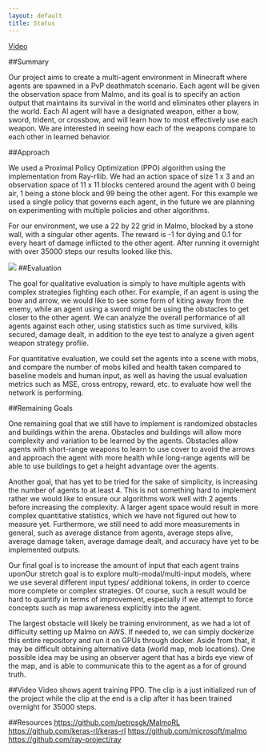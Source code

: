 ```yaml
---
layout: default
title: Status
---
```

[Video](https://www.youtube.com/watch?v=9Z33M762EtU)

##Summary

Our project aims to create a multi-agent environment in Minecraft where agents are spawned in a PvP deathmatch scenario. Each agent will be given the observation space from Malmo, and its goal is to specify an action output that maintains its survival in the world and eliminates other players in the world. Each AI agent will have a designated weapon, either a bow, sword, trident, or crossbow, and will learn how to most effectively use each weapon. We are interested in seeing how each of the weapons compare to each other in learned behavior.

##Approach

We used a Proximal Policy Optimization (PPO) algorithm using the implementation from Ray-rllib. We had an action space of size 1 x 3 and an observation space of 11 x 11 blocks centered around the agent with 0 being air, 1 being a stone block and 99 being the other agent. For this example we used a single policy that governs each agent, in the future we are planning on experimenting with multiple policies and other algorithms.

For our environment, we use a 22 by 22 grid in Malmo, blocked by a stone wall, with a singular other agents. The reward is -1 for dying and 0.1 for every heart of damage inflicted to the other agent. After running it overnight with over 35000 steps our results looked like this.

![](C:\Users\Killian\Malmo\Results\returns_overnight.png)
##Evaluation

The goal for qualitative evaluation is simply to have multiple agents with complex strategies fighting each other. For example, if an agent is using the bow and arrow, we would like to see some form of kiting away from the enemy, while an agent using a sword might be using the obstacles to get closer to the other agent. We can analyze the overall performance of all agents against each other, using statistics such as time survived, kills secured, damage dealt, in addition to the eye test to analyze a given agent weapon strategy profile.

For quantitative evaluation, we could set the agents into a scene with mobs, and compare the number of mobs killed and health taken compared to baseline models and human input, as well as having the usual evaluation metrics such as MSE, cross entropy, reward, etc. to evaluate how well the network is performing.

##Remaining Goals

One remaining goal that we still have to implement is randomized obstacles and buildings within the arena. Obstacles and buildings will allow more complexity and variation to be learned by the agents. Obstacles allow agents with short-range weapons to learn to use cover to avoid the arrows and approach the agent with more health while long-range agents will be able to use buildings to get a height advantage over the agents.

Another goal, that has yet to be tried for the sake of simplicity, is increasing the number of agents to at least 4. This is not something hard to implement rather we would like to ensure our algorithms work well with 2 agents before increasing the complexity. A larger agent space would result in more complex quantitative statistics, which we have not figured out how to measure yet. Furthermore, we still need to add more measurements in general, such as average distance from agents, average steps alive, average damage taken, average damage dealt, and accuracy have yet to be implemented outputs.

Our final goal is to increase the amount of input that each agent trains uponOur stretch goal is to explore multi-modal/multi-input models, where we use several different input types/ additional tokens, in order to coerce more complete or complex strategies. Of course, such a result would be hard to quantify in terms of improvement, especially if we attempt to force concepts such as map awareness explicitly into the agent.

The largest obstacle will likely be training environment, as we had a lot of difficulty setting up Malmo on AWS. If needed to, we can simply dockerize this entire repository and run it on GPUs through docker. Aside from that, it may be difficult obtaining alternative data (world map, mob locations). One possible idea may be using an observer agent that has a birds eye view of the map, and is able to communicate this to the agent as a for of ground truth.

##Video
Video shows agent training PPO. The clip is a just initialized run of the project while the clip at the end is a clip after it has been trained overnight for 35000 steps.


##Resources
https://github.com/petrosgk/MalmoRL
https://github.com/keras-rl/keras-rl
https://github.com/microsoft/malmo
https://github.com/ray-project/ray